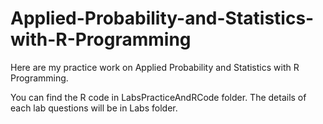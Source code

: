 # Applied-Probability-and-Statistics-with-R-Programming

Here are my practice work on Applied Probability and Statistics with R Programming.

You can find the R code in LabsPracticeAndRCode folder. The details of each lab questions will be in Labs folder.
